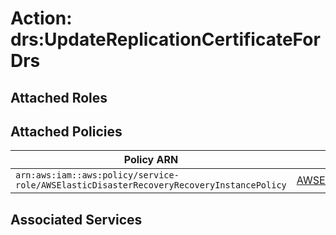 # Action: drs:UpdateReplicationCertificateForDrs

## Attached Roles

## Attached Policies

| Policy ARN | Policy Name |
|------------|-------------|
| `arn:aws:iam::aws:policy/service-role/AWSElasticDisasterRecoveryRecoveryInstancePolicy` | [AWSElasticDisasterRecoveryRecoveryInstancePolicy](../policies.md#awselasticdisasterrecoveryrecoveryinstancepolicy) |

## Associated Services

